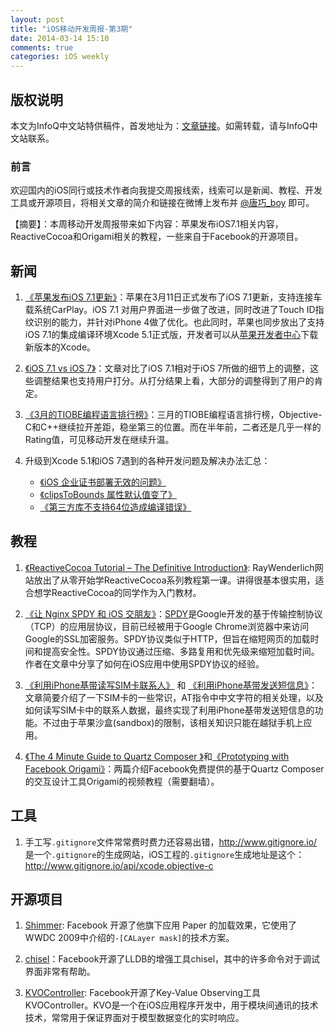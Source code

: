 ```yaml
---
layout: post
title: "iOS移动开发周报-第3期"
date: 2014-03-14 15:10
comments: true
categories: iOS weekly
---
```


## 版权说明

本文为InfoQ中文站特供稿件，首发地址为：[文章链接](http://www.infoq.com/cn/news/2014/03/apple-ios71-xcode51)。如需转载，请与InfoQ中文站联系。

### 前言

欢迎国内的iOS同行或技术作者向我提交周报线索，线索可以是新闻、教程、开发工具或开源项目，将相关文章的简介和链接在微博上发布并 [@唐巧_boy](http://weibo.com/tangqiaoboy) 即可。

【摘要】：本周移动开发周报带来如下内容：苹果发布iOS7.1相关内容，ReactiveCocoa和Origami相关的教程，一些来自于Facebook的开源项目。

## 新闻

 1. [《苹果发布iOS 7.1更新》](http://tech.sina.com.cn/it/apple/2014-03-11/01399228853.shtml)：苹果在3月11日正式发布了iOS 7.1更新，支持连接车载系统CarPlay。iOS 7.1 对用户界面进一步做了改进，同时改进了Touch ID指纹识别的能力，并针对iPhone 4做了优化。也此同时，苹果也同步放出了支持iOS 7.1的集成编译环境Xcode 5.1正式版，开发者可以从[苹果开发者中心](http://developer.apple.com/)下载新版本的Xcode。
 
 1. [《iOS 7.1 vs iOS 7》](http://www.polarb.com/publishers/results/poll_sets/2042)：文章对比了iOS 7.1相对于iOS 7所做的细节上的调整，这些调整结果也支持用户打分。从打分结果上看，大部分的调整得到了用户的肯定。

 1. [《3月的TIOBE编程语言排行榜》](http://www.tiobe.com/index.php/content/paperinfo/tpci/index.html)：三月的TIOBE编程语言排行榜，Objective-C和C++继续拉开差距，稳坐第三的位置。而在半年前，二者还是几乎一样的Rating值，可见移动开发在继续升温。
 
 1. 升级到Xcode 5.1和iOS 7遇到的各种开发问题及解决办法汇总：
     * [《iOS 企业证书部署无效的问题》](http://weibo.com/2157980617/AAwK4kpE8?mod=weibotime)
     * [《clipsToBounds 属性默认值变了》](http://weibo.com/1658814735/AAvyB25js)
     * [《第三方库不支持64位造成编译错误》](http://weibo.com/2157980617/AAv3IwVrH?mod=weibotime)

## 教程

 1. [《ReactiveCocoa Tutorial – The Definitive Introduction》](http://www.raywenderlich.com/62699/reactivecocoa-tutorial-pt1): RayWenderlich网站放出了从零开始学ReactiveCocoa系列教程第一课。讲得很基本很实用，适合想学ReactiveCocoa的同学作为入门教材。

 1. [《让 Nginx SPDY 和 iOS 交朋友》](http://imkevin.me/post/78301132929/nginx-spdy-ios)：[SPDY](http://zh.wikipedia.org/wiki/SPDY)是Google开发的基于传输控制协议（TCP）的应用层协议，目前已经被用于Google Chrome浏览器中来访问Google的SSL加密服务。SPDY协议类似于HTTP，但旨在缩短网页的加载时间和提高安全性。SPDY协议通过压缩、多路复用和优先级来缩短加载时间。作者在文章中分享了如何在iOS应用中使用SPDY协议的经验。
 
 1. [《利用iPhone基带读写SIM卡联系人》](http://blog.xcodev.com/archives/access-iphone-simcard-contacts-via-baseband/) 和 [《利用iPhone基带发送短信息》](http://blog.xcodev.com/archives/send-sms-via-iphone-baseband/)：文章简要介绍了一下SIM卡的一些常识，AT指令中中文字符的相关处理，以及如何读写SIM卡中的联系人数据，最终实现了利用iPhone基带发送短信息的功能。不过由于苹果沙盒(sandbox)的限制，该相关知识只能在越狱手机上应用。
 
 1. [《The 4 Minute Guide to Quartz Composer
》](http://vimeo.com/88468610)和[《Prototyping with Facebook Origami》](http://vimeo.com/85578380)：两篇介绍Facebook免费提供的基于Quartz Composer的交互设计工具Origami的视频教程（需要翻墙）。
  
## 工具

 1. 手工写`.gitignore`文件常常费时费力还容易出错，<http://www.gitignore.io/> 是一个`.gitignore`的生成网站，iOS工程的`.gitignore`生成地址是这个： <http://www.gitignore.io/api/xcode,objective-c>


## 开源项目

 1. [Shimmer](https://github.com/facebook/Shimmer): Facebook 开源了他旗下应用 Paper 的加载效果，它使用了WWDC 2009中介绍的`-[CALayer mask]`的技术方案。

 1. [chisel](https://github.com/facebook/chisel)：Facebook开源了LLDB的增强工具chisel，其中的许多命令对于调试界面非常有帮助。
 
 1. [KVOController](https://github.com/facebook/KVOController): Facebook开源了Key-Value Observing工具KVOController。KVO是一个在iOS应用程序开发中，用于模块间通讯的技术技术，常常用于保证界面对于模型数据变化的实时响应。
